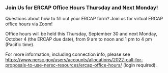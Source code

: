 ### Join Us for ERCAP Office Hours Thursday and Next Monday!

Questions about how to fill out your ERCAP form? Join us for virtual ERCAP 
office hours via Zoom!

Office hours will be held this Thursday, September 30 and next Monday, October 4
(the ERCAP due date), from 9 am to noon and 1 pm to 4 pm (Pacific time).

For more information, including connection info, please see 
<https://www.nersc.gov/users/accounts/allocations/2022-call-for-proposals-to-use-nersc-resources/ercap-office-hours/> (login required).
